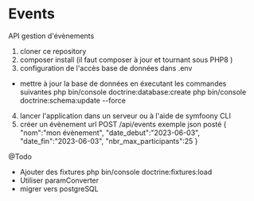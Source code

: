 # Events
API gestion d'évènements

1) cloner ce repository
2) composer install (il faut composer à jour et tournant sous PHP8 )
3) configuration de l'accès base de données dans .env
 * mettre à jour la base de données en éxecutant les commandes suivantes 
 php bin/console doctrine:database:create
 php bin/console doctrine:schema:update --force
4) lancer l'application dans un serveur ou à l'aide de symfoony CLI
5) créer un évènement
url POST /api/events
exemple json posté
{
"nom":"mon évènement",
"date_debut":"2023-06-03",
"date_fin":"2023-06-03",
"nbr_max_participants":25
}


@Todo
- Ajouter des fixtures
php bin/console doctrine:fixtures:load
- Utiliser paramConverter
- migrer vers postgreSQL

